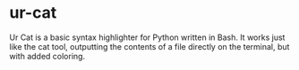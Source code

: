 # ur-cat

Ur Cat is a basic syntax highlighter for Python written in Bash. It works just like the cat tool, outputting the contents of a file directly on the terminal, but with added coloring.
